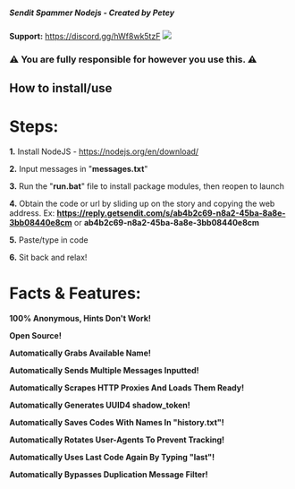 ##### Sendit Spammer Nodejs - Created by Petey
**Support:** https://discord.gg/hWf8wk5tzF
![](https://github.com/Petey1337/sendit-spammer/blob/main/sendit%20video.gif?raw=true)
### ⚠️ You are fully responsible for however you use this. ⚠️

## How to install/use

# Steps:

  **1.** Install NodeJS - https://nodejs.org/en/download/

  **2.** Input messages in "**messages.txt**"
 
  **3.** Run the "**run.bat**" file to install package modules, then reopen to launch

  **4.** Obtain the code or url by sliding up on the story and copying the web address. Ex: **https://reply.getsendit.com/s/ab4b2c69-n8a2-45ba-8a8e-3bb08440e8cm** or **ab4b2c69-n8a2-45ba-8a8e-3bb08440e8cm**

  **5.** Paste/type in code

  **6.** Sit back and relax!







  # Facts & Features:
  
  **100% Anonymous, Hints Don't Work!**
  
  **Open Source!**
  
  **Automatically Grabs Available Name!**
  
  **Automatically Sends Multiple Messages Inputted!** 

  **Automatically Scrapes HTTP Proxies And Loads Them Ready!**

  **Automatically Generates UUID4 shadow_token!**

  **Automatically Saves Codes With Names In "history.txt"!**

  **Automatically Rotates User-Agents To Prevent Tracking!**
  
  **Automatically Uses Last Code Again By Typing "last"!**
  
  **Automatically Bypasses Duplication Message Filter!**
